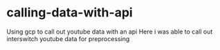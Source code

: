 # calling-data-with-api
Using gcp to call out youtube data with an api
Here i was able to call out interswitch youtube data for preprocessing
